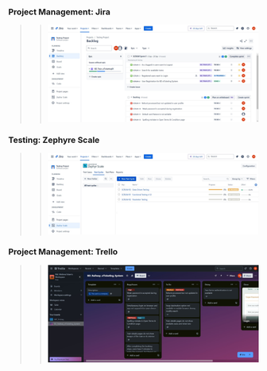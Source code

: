 

### Project Management: Jira
>> <img src="https://github.com/M-Rifat/Website_Testing-BD_Railway_eTicketing_System/blob/main/Manual_Testing/Screenshot/Screenshot_J1.jpg" />

### Testing: Zephyre Scale
>> <img src="https://github.com/M-Rifat/Website_Testing-BD_Railway_eTicketing_System/blob/main/Manual_Testing/Screenshot/Screenshot_J2.jpg" />

### Project Management: Trello
>> <img src="https://github.com/M-Rifat/Website_Testing-BD_Railway_eTicketing_System/blob/main/Manual_Testing/Screenshot/Screenshot_T1.jpg" />
